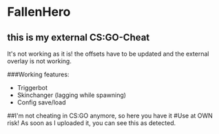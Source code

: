 # FallenHero
## this is my external CS:GO-Cheat
It's not working as it is!
the offsets have to be updated and the external overlay is not working.

###Working features:
- Triggerbot
- Skinchanger (lagging while spawning)
- Config save/load

##I'm not cheating in CS:GO anymore, so here you have it
#Use at OWN risk! As soon as I uploaded it, you can see this as detected.
